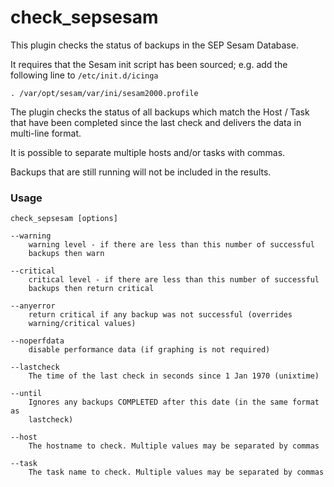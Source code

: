 check_sepsesam
==============

This plugin checks the status of backups in the SEP Sesam Database.

It requires that the Sesam init script has been sourced; e.g. add the
following line to `/etc/init.d/icinga` 

    . /var/opt/sesam/var/ini/sesam2000.profile

The plugin checks the status of all backups which match the Host / Task
that have been completed since the last check and delivers the data in
multi-line format.

It is possible to separate multiple hosts and/or tasks with commas.

Backups that are still running will not be included in the results.
    
### Usage

    check_sepsesam [options]

    --warning
        warning level - if there are less than this number of successful
        backups then warn

    --critical
        critical level - if there are less than this number of successful
        backups then return critical

    --anyerror
        return critical if any backup was not successful (overrides
        warning/critical values)

    --noperfdata
        disable performance data (if graphing is not required)

    --lastcheck
        The time of the last check in seconds since 1 Jan 1970 (unixtime)

    --until
        Ignores any backups COMPLETED after this date (in the same format as
        lastcheck)

    --host
        The hostname to check. Multiple values may be separated by commas

    --task
        The task name to check. Multiple values may be separated by commas

